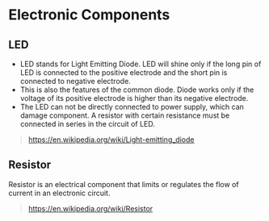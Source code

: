 # Electronic Components

## LED

- LED stands for Light Emitting Diode. LED will shine only if the long pin of LED is connected to the positive electrode and the short pin is connected to negative electrode.
- This is also the features of the common diode. Diode works only if the voltage of its positive electrode is higher than its negative electrode.
- The LED can not be directly connected to power supply, which can damage component. A resistor with certain resistance must be connected in series in the circuit of LED.

> https://en.wikipedia.org/wiki/Light-emitting_diode

## Resistor

Resistor is an electrical component that limits or regulates the flow of current in an electronic circuit.

> https://en.wikipedia.org/wiki/Resistor
